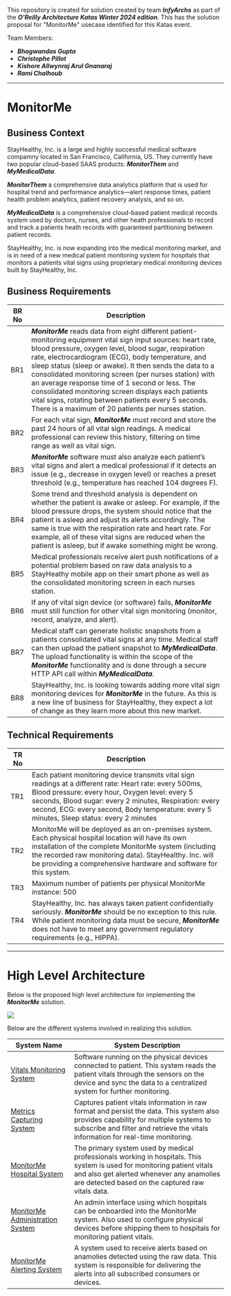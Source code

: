 This repository is created for solution created by team ***InfyArchs*** as part of the ***O'Reilly Architecture Katas Winter 2024 edition***. This has the solution proposal for "MonitorMe" usecase identified for this Katas event.

Team Members:
- ***Bhagwandas Gupta***
- ***Christophe Pillot***
- ***Kishore Allwynraj Arul Gnanaraj***
- ***Rami Chalhoub***

---

# MonitorMe

## Business Context

StayHealthy, Inc. is a large and highly successful medical software compamny located in San Francisco, California, US. They currently have two popular cloud-based SAAS products: ***MonitorThem*** and ***MyMedicalData***.

***MonitorThem*** a comprehensive data analytics platform that is used for hospital trend and performance analytics—alert response times, patient health problem analytics, patient recovery analysis, and so on.

***MyMedicalData*** is a comprehensive cloud-based patient medical records system used by doctors, nurses, and other heath professionals to record and track a patients heath records with guaranteed partitioning between patient records.

StayHealthy, Inc. is now expanding into the medical monitoring market, and is in need of a new medical patient monitoring system for hospitals that monitors a patients vital signs using proprietary medical monitoring devices built by StayHealthy, Inc.

## Business Requirements

| BR No  | Description |
| ------------- | ------------- |
| BR1  | ***MonitorMe*** reads data from eight different patient-monitoring equipment vital sign input sources: heart rate, blood pressure, oxygen level, blood sugar, respiration rate, electrocardiogram (ECG), body temperature, and sleep status (sleep or awake). It then sends the data to a consolidated monitoring screen (per nurses station) with an average response time of 1 second or less. The consolidated monitoring screen displays each patients vital signs, rotating between patients every 5 seconds. There is a maximum of 20 patients per nurses station.  |
| BR2  | For each vital sign, ***MonitorMe*** must record and store the past 24 hours of all vital sign readings. A medical professional can review this history, filtering on time range as well as vital sign.  |
| BR3  | ***MonitorMe*** software must also analyze each patient’s vital signs and alert a medical professional if it detects an issue (e.g., decrease in oxygen level) or reaches a preset threshold (e.g., temperature has reached 104 degrees F).  |
| BR4  | Some trend and threshold analysis is dependent on whether the patient is awake or asleep. For example, if the blood pressure drops, the system should notice that the patient is asleep and adjust its alerts accordingly. The same is true with the respiration rate and heart rate. For example, all of these vital signs are reduced when the patient is asleep, but if awake something might be wrong.  |
| BR5  | Medical professionals receive alert push notifications of a potential problem based on raw data analysis to a StayHeathy mobile app on their smart phone as well as the consolidated monitoring screen in each nurses station.  |
| BR6  | If any of vital sign device (or software) fails, ***MonitorMe*** must still function for other vital sign monitoring (monitor, record, analyze, and alert).  |
| BR7  | Medical staff can generate holistic snapshots from a patients consolidated vital signs at any time. Medical staff can then upload the patient snapshot to ***MyMedicalData***. The upload functionality is within the scope of the ***MonitorMe*** functionality and is done through a secure HTTP API call within ***MyMedicalData***.  |
| BR8  | StayHealthy, Inc. is looking towards adding more vital sign monitoring devices for ***MonitorMe*** in the future. As this is a new line of business for StayHealthy, they expect a lot of change as they learn more about this new market.  |

## Technical Requirements

| TR No  | Description |
| ------------- | ------------- |
| TR1  | Each patient monitoring device transmits vital sign readings at a different rate: Heart rate: every 500ms, Blood pressure: every hour, Oxygen level: every 5 seconds,  Blood sugar: every 2 minutes, Respiration: every second, ECG: every second, Body temperature: every 5 minutes, Sleep status: every 2 minutes |
| TR2  | MonitorMe will be deployed as an on-premises system. Each physical hospital location will have its own installation of the complete MonitorMe system (including the recorded raw monitoring data). StayHealthy. Inc. will be providing a comprehensive hardware and software for this system. |
| TR3  | Maximum number of patients per physical MonitorMe instance: 500  |
| TR4  | StayHealthy, Inc. has always taken patient confidentially seriously. ***MonitorMe*** should be no exception to this rule. While patient monitoring data must be secure, ***MonitorMe*** does not have to meet any government regulatory requirements (e.g., HIPPA).  |


---

# High Level Architecture

Below is the proposed high level architecture for implementing the ***MonitorMe*** solution.

![](https://github.com/infy-archs-katas/monitorme/blob/main/diagrams/C4-SystemContext.png)

Below are the different systems involved in realizing this solution.

| System Name  | System Description |
| ------------- | ------------- |
| [Vitals Monitoring System](https://github.com/infy-archs-katas/monitorme/blob/main/SoftwareSystems/VitalsMonitoringSystem.md)  | Software running on the physical devices connected to patient. This system reads the patient vitals through the sensors on the device and sync the data to a centralized system for further monitoring.  |
| [Metrics Capturing System](https://github.com/infy-archs-katas/monitorme/blob/main/SoftwareSystems/MetricsCapturingSystem.md)  | Captures patient vitals information in raw format and persist the data. This system also provides capability for multiple systems to subscribe and filter and retrieve the vitals information for real-time monitoring.   |
| [MonitorMe Hospital System](https://github.com/infy-archs-katas/monitorme/blob/main/SoftwareSystems/HospitalSystem.md)  | The primary system used by medical professionals working in hospitals. This system is used for monitoring patient vitals and also get alerted whenever any anamolies are detected based on the captured raw vitals data.  |
| [MonitorMe Administration System](https://github.com/infy-archs-katas/monitorme/blob/main/SoftwareSystems/AdminSystem.md)  | An admin interface using which hospitals can be onboarded into the MonitorMe system. Also used to configure physical devices before shipping them to hospitals for monitoring patient vitals.  |
| [MonitorMe Alerting System](https://github.com/infy-archs-katas/monitorme/blob/main/SoftwareSystems/AlertingSystem.md)  | A system used to receive alerts based on anamolies detected using the raw data. This system is responsible for delivering the alerts into all subscribed consumers or devices.  |
